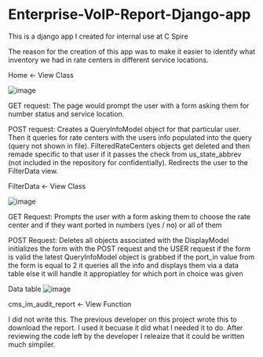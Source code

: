 # Enterprise-VoIP-Report-Django-app
This is a django app I created for internal use at C Spire

The reason for the creation of this app was to make it easier to identify what inventory we had in rate centers in different service locations.

Home <- View Class

![image](https://user-images.githubusercontent.com/53827194/139950128-117224e3-c66e-406a-9986-7d1a718eeeda.png)

GET request:
The page would prompt the user with a form asking them for number status and service location.

POST request:
Creates a QueryInfoModel object for that particular user.
Then it queries for rate centers with the users info populated into the query (query not shown in file).
FilteredRateCenters objects get deleted and then remade specific to that user if it passes the check from us_state_abbrev (not included in the repository for confidentially).
Redirects the user to the FilterData view.

FilterData <- View Class

![image](https://user-images.githubusercontent.com/53827194/139950251-44f7fdb6-bc44-4c16-b4eb-c6ee711e7e26.png)


GET Request:
Prompts the user with a form asking them to choose the rate center and if they want ported in numbers (yes / no) or all of them

POST Request:
Deletes all objects associated with the DisplayModel
initializes the form with the POST request and the USER request
if the form is valid the latest QueryInfoModel object is grabbed
if the port_in value from the form is equal to 2 it queries all the info and displays them via a data table
else it will handle it appropiatley for which port in choice was given 

Data table
![image](https://user-images.githubusercontent.com/53827194/139951774-344d243a-6874-48ea-8fdd-615f9821ccff.png)

cms_im_audit_report <- View Function

I did not write this. The previous developer on this project wrote this to download the report. I used it becuase it did what I needed it to do. After reviewing the code left by the developer I releaize that it could be written much simpiler. 
